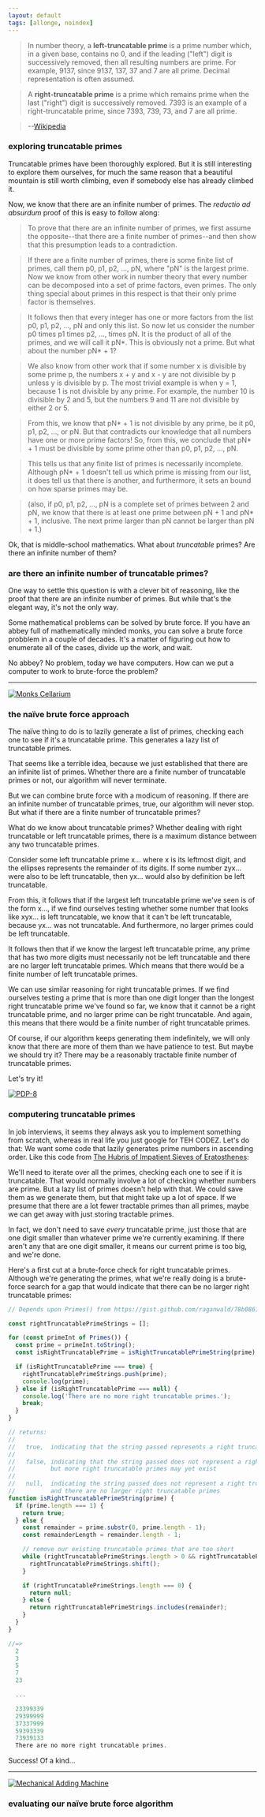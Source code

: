 ```yaml
---
layout: default
tags: [allonge, noindex]
---
```


> In number theory, a **left-truncatable prime** is a prime number which, in a given base, contains no 0, and if the leading ("left") digit is successively removed, then all resulting numbers are prime. For example, 9137, since 9137, 137, 37 and 7 are all prime. Decimal representation is often assumed.

> A **right-truncatable prime** is a prime which remains prime when the last ("right") digit is successively removed. 7393 is an example of a right-truncatable prime, since 7393, 739, 73, and 7 are all prime.

> --[Wikipedia](https://en.wikipedia.org/wiki/Truncatable_prime)

### exploring truncatable primes

Truncatable primes have been thoroughly explored. But it is still interesting to explore them ourselves, for much the same reason that a beautiful mountain is still worth climbing, even if somebody else has already climbed it.

Now, we know that there are an infinite number of primes. The _reductio ad absurdum_ proof of this is easy to follow along:

> To prove that there are an infinite number of primes, we first assume the opposite--that there are a finite number of primes--and then show that this presumption leads to a contradiction.

> If there are a finite number of primes, there is some finite list of primes, call them p0, p1, p2, ..., pN, where "pN" is the largest prime. Now we know from other work in number theory that every number can be decomposed into a set of prime factors, even primes. The only thing special about primes in this respect is that their only prime factor is themselves.

> It follows then that every integer has one or more factors from the list p0, p1, p2, ..., pN and only this list. So now let us consider the number p0 times p1 times p2, ..., times pN. It is the product of all of the primes, and we will call it pN*. This is obviously not a prime. But what about the number pN* + 1?

> We also know from other work that if some number x is divisible by some prime p, the numbers x + y and x - y are not divisible by p unless y is divisible by p. The most trivial example is when y = 1, because 1 is not divisible by any prime. For example, the number 10 is divisible by 2 and 5, but the numbers 9 and 11 are not divisible by either 2 or 5.

> From this, we know that pN* + 1 is not divisible by any prime, be it p0, p1, p2, ..., or pN. But that contradicts our knowledge that all numbers have one or more prime factors! So, from this, we conclude that pN* + 1 must be divisible by some prime other than p0, p1, p2, ..., pN.

> This tells us that any finite list of primes is necessarily incomplete. Although pN* + 1 doesn't tell us which prime is missing from our list, it does tell us that there is another, and furthermore, it sets an bound on how sparse primes may be.

> (also, if p0, p1, p2, ..., pN is a complete set of primes between 2 and pN, we know that there is at least one prime between pN + 1 and pN* + 1, inclusive. The next prime larger than pN cannot be larger than pN + 1.)

Ok, that is middle-school mathematics. What about _truncatable_ primes? Are there an infinite number of them?

### are there an infinite number of truncatable primes?

One way to settle this question is with a clever bit of reasoning, like the proof that there are an infinite number of primes. But while that's the elegant way, it's not the only way.

Some mathematical problems can be solved by brute force. If you have an abbey full of mathematically minded monks, you can solve a brute force probblem in a couple of decades. It's a matter of figuring out how to enumerate all of the cases, divide up the work, and wait.

No abbey? No problem, today we have computers. How can we put a computer to work to brute-force the problem?

---

[![Monks Cellarium](/assets/images/cellarium.jpg)](https://www.flickr.com/photos/fieldsofview/14786729799)

### the naïve brute force approach

The naïve thing to do is to lazily generate a list of primes, checking each one to see if it's a truncatable prime. This generates a lazy list of truncatable primes.

That seems like a terrible idea, because we just established that there are an infinite list of primes. Whether there are a finite number of truncatable primes or not, our algorithm will never terminate.

But we can combine brute force with a modicum of reasoning. If there are an infinite number of truncatable primes, true, our algorithm will never stop. But what if there are a finite number of truncatable primes?

What do we know about truncatable primes? Whether dealing with right truncatable or left truncatable primes, there is a maximum distance between any two truncatable primes.

Consider some left truncatable prime x... where x is its leftmost digit, and the ellipses represents the remainder of its digits. If some number zyx... were also to be left truncatable, then yx... would also by definition be left truncatable.

From this, it follows that if the largest left truncatable prime we've seen is of the form x..., if we find ourselves testing whether some number that looks like xyx... is left truncatable, we know that it can't be left truncatable, because yx... was not truncatable. And furthermore, no larger primes could be left truncatable.

It follows then that if we know the largest left truncatable prime, any prime that has two more digits must necessarily not be left truncatable and there are no larger left truncatable primes. Which means that there would be a finite number of left truncatable primes.

We can use similar reasoning for right truncatable primes. If we find ourselves testing a prime that is more than one digit longer than the longest right truncatable prime we've found so far, we know that it cannot be a right truncatable prime, and no larger prime can be right truncatable. And again, this means that there would be a finite number of right truncatable primes.

Of course, if our algorithm keeps generating them indefinitely, we will only know that there are more of them than we have patience to test. But maybe we should try it? There may be a reasonably tractable finite number of truncatable primes.

Let's try it!

[![PDP-8](/assets/images/pdp-8.jpg)](https://www.flickr.com/photos/ajmexico/2682618330)

### computering truncatable primes

In job interviews, it seems they always ask you to implement something from scratch, whereas in real life you just google for TEH CODEZ. Let's do that: We want some code that lazily generates prime numbers in ascending order. Like this code from [The Hubris of Impatient Sieves of Eratosthenes](http://raganwald.com/2016/04/25/hubris-impatient-sieves-of-eratosthenes.html):

<script src="https://gist.github.com/raganwald/78b086166c0712b49e5160edca5ebadd.js"></script>

We'll need to iterate over all the primes, checking each one to see if it is truncatable. That would normally involve a lot of checking whether numbers are prime. But a lazy list of primes doesn't help with that. We could save them as we generate them, but that might take up a lot of space. If we presume that there are a lot fewer tractable primes than all primes, maybe we can get away with just storing tractable primes.

In fact, we don't need to save *every* truncatable prime, just those that are one digit smaller than whatever prime we're currently examining. If there aren't any that are one digit smaller, it means our current prime is too big, and we're done.

Here's a first cut at a brute-force check for right truncatable primes. Although we're generating the primes, what we're really doing is a brute-force search for a gap that would indicate that there can be no larger right truncatable primes:

```javascript
// Depends upon Primes() from https://gist.github.com/raganwald/78b086166c0712b49e5160edca5ebadd

const rightTruncatablePrimeStrings = [];

for (const primeInt of Primes()) {
  const prime = primeInt.toString();
  const isRightTruncatablePrime = isRightTruncatablePrimeString(prime);

  if (isRightTruncatablePrime === true) {
    rightTruncatablePrimeStrings.push(prime);
    console.log(prime);
  } else if (isRightTruncatablePrime === null) {
    console.log('There are no more right truncatable primes.');
    break;
  }
}

// returns:
//
//   true,  indicating that the string passed represents a right truncatable prime;
//
//   false, indicating that the string passed does not represent a right truncatable prime,
//          but more right truncatable primes may yet exist
//
//   null,  indicating the string passed does not represent a right truncatable prime,
//          and there are no larger right truncatable primes
function isRightTruncatablePrimeString(prime) {
  if (prime.length === 1) {
    return true;
  } else {
    const remainder = prime.substr(0, prime.length - 1);
    const remainderLength = remainder.length - 1;

    // remove our existing truncatable primes that are too short
    while (rightTruncatablePrimeStrings.length > 0 && rightTruncatablePrimeStrings[0].length < remainderLength) {
      rightTruncatablePrimeStrings.shift();
    }

    if (rightTruncatablePrimeStrings.length === 0) {
      return null;
    } else {
      return rightTruncatablePrimeStrings.includes(remainder);
    }
  }
}

//=>
  2
  3
  5
  7
  23

  ...

  23399339
  29399999
  37337999
  59393339
  73939133
  There are no more right truncatable primes.
```

Success! Of a kind...

---

[![Mechanical Adding Machine](/assets/images/adding-machine.jpg)](https://www.flickr.com/photos/65720474@N03/5988560780)

### evaluating our naïve brute force algorithm





